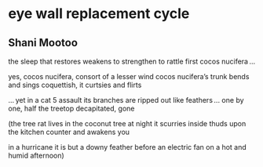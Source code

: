 # eye wall replacement cycle
## Shani Mootoo
the sleep that restores
weakens to strengthen
to rattle first
cocos nucifera ...

yes, cocos nucifera, consort of a lesser wind
cocos nucifera’s trunk bends and sings
coquettish, it curtsies and flirts

... yet in a cat 5 assault
its branches are ripped out like feathers ...
one by one, half the treetop
decapitated, gone

(the tree rat lives in the coconut tree
at night it scurries inside
thuds upon the kitchen counter and awakens you

in a hurricane it is but a downy feather
before an electric fan
on a hot and humid afternoon)